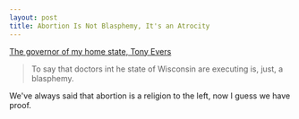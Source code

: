 ```yaml
---
layout: post
title: Abortion Is Not Blasphemy, It's an Atrocity
---
```


[The governor of my home state, Tony Evers](http://www.maciverinstitute.com/2019/05/gov-evers-saying-abortionists-execute-babies-is-blasphemy/)

> To say that doctors int he state of Wisconsin are executing is, just, a blasphemy.

We've always said that abortion is a religion to the left, now I guess we have proof.

